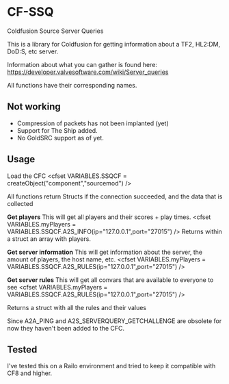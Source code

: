 CF-SSQ
======

Coldfusion Source Server Queries

This is a library for Coldfusion for getting information about a TF2, HL2:DM, DoD:S, etc server. 

Information about what you can gather is found here: https://developer.valvesoftware.com/wiki/Server_queries

All functions have their corresponding names.


Not working
-------

- Compression of packets has not been implanted (yet)
- Support for The Ship added.
- No GoldSRC support as of yet.

Usage
-------
Load the CFC
	<cfset VARIABLES.SSQCF = createObject("component","sourcemod") />

All functions return Structs if the connection succeeded, and the data that is collected	

**Get players**
This will get all players and their scores + play times.
	<cfset VARIABLES.myPlayers = VARIABLES.SSQCF.A2S_INFO(ip="127.0.0.1",port="27015") />
Returns within a struct an array with players.

**Get server information**
This will get information about the server, the amount of players, the host name, etc.
	<cfset VARIABLES.myPlayers = VARIABLES.SSQCF.A2S_RULES(ip="127.0.0.1",port="27015") />
	
**Get server rules**
This will get all convars that are available to everyone to see
	<cfset VARIABLES.myPlayers = VARIABLES.SSQCF.A2S_RULES(ip="127.0.0.1",port="27015") />
	
Returns a struct with all the rules and their values
	
Since A2A_PING and A2S_SERVERQUERY_GETCHALLENGE are obsolete for now they haven't been added to the CFC.
	
Tested
-------
I've tested this on a Railo environment and tried to keep it compatible with CF8 and higher.


